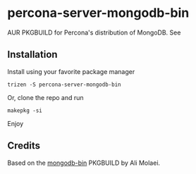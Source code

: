 # percona-server-mongodb-bin

AUR PKGBUILD for Percona's distribution of MongoDB. See

## Installation

Install using your favorite package manager

`trizen -S percona-server-mongodb-bin`

Or, clone the repo and run

`makepkg -si`

Enjoy

## Credits

Based on the [mongodb-bin](https://aur.archlinux.org/packages/mongodb-bin/) PKGBUILD by Ali Molaei.
